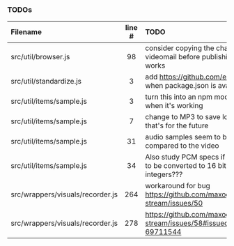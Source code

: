 ### TODOs
| Filename | line # | TODO
|:------|:------:|:------
| src/util/browser.js | 98 | consider copying the changes to videomail before publishing to see if it works
| src/util/standardize.js | 3 | add https://github.com/eligrey/classList.js when package.json is avail
| src/util/items/sample.js | 3 | turn this into an npm module, but only when it's working
| src/util/items/sample.js | 7 | change to MP3 to save lots of bytes but that's for the future
| src/util/items/sample.js | 31 | audio samples seem to be a bit too fast compared to the video
| src/util/items/sample.js | 34 | Also study PCM specs if these really have to be converted to 16 bit signed integers???
| src/wrappers/visuals/recorder.js | 264 | workaround for bug https://github.com/maxogden/websocket-stream/issues/50
| src/wrappers/visuals/recorder.js | 278 | https://github.com/maxogden/websocket-stream/issues/58#issuecomment-69711544